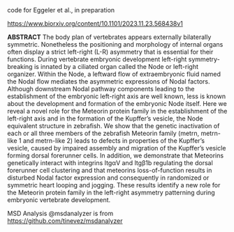 code for Eggeler et al., in preparation

https://www.biorxiv.org/content/10.1101/2023.11.23.568438v1

**ABSTRACT**
The body plan of vertebrates appears externally bilaterally symmetric. Nonetheless the positioning and morphology of internal organs often display a strict left-right (L-R) asymmetry that is essential for their functions. During vertebrate embryonic development left-right symmetry-breaking is innated by a ciliated organ called the Node or left-right organizer. Within the Node, a leftward flow of extraembryonic fluid named the Nodal flow mediates the asymmetric expressions of Nodal factors. Although downstream Nodal pathway components leading to the establishment of the embryonic left-right axis are well known, less is known about the development and formation of the embryonic Node itself.
Here we reveal a novel role for the Meteorin protein family in the establishment of the left-right axis and in the formation of the Kupffer’s vesicle, the Node equivalent structure in zebrafish. We show that the genetic inactivation of each or all three members of the zebrafish Meteorin family (metrn, metrn-like 1 and metrn-like 2) leads to defects in properties of the Kupffer’s vesicle, caused by impaired assembly and migration of the Kupffer’s vesicle forming dorsal forerunner cells. In addition, we demonstrate that Meteorins genetically interact with integrins ItgαV and Itgβ1b regulating the dorsal forerunner cell clustering and that meteorins loss-of-function results in disturbed Nodal factor expression and consequently in randomized or symmetric heart looping and jogging.
These results identify a new role for the Meteorin protein family in the left-right asymmetry patterning during embryonic vertebrate development.

MSD Analysis @msdanalyzer is from https://github.com/tinevez/msdanalyzer 
